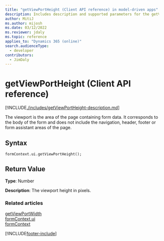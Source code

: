 ```yaml
---
title: "getViewPortHeight (Client API reference) in model-driven apps"
description: Includes description and supported parameters for the getViewPortHeight method.
author: MitiJ
ms.author: mijosh
ms.date: 03/12/2022
ms.reviewer: jdaly
ms.topic: reference
applies_to: "Dynamics 365 (online)"
search.audienceType: 
  - developer
contributors:
  - JimDaly
---
```

# getViewPortHeight (Client API reference)



[!INCLUDE[./includes/getViewPortHeight-description.md](./includes/getViewPortHeight-description.md)]

The viewport is the area of the page containing form data. It corresponds to the body of the form and does not include the navigation, header, footer or form assistant areas of the page.

## Syntax

`formContext.ui.getViewPortHeight();`

## Return Value

**Type**: Number

**Description**: The viewport height in pixels. 


### Related articles

[getViewPortWidth](getViewPortWidth.md)   
[formContext.ui](../formContext-ui.md)   
[formContext](../../clientapi-form-context.md)



[!INCLUDE[footer-include](../../../../../includes/footer-banner.md)]
